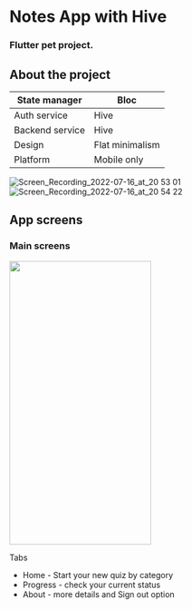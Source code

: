 # Notes App with Hive

### Flutter pet project.

## About the project

| State manager   | Bloc                                       |
|-----------------|--------------------------------------------|
| Auth service    | Hive                                       |
| Backend service | Hive                                       |
| Design          | Flat minimalism                            |
| Platform        | Mobile only                                |
![Screen_Recording_2022-07-16_at_20 53 01](https://user-images.githubusercontent.com/36426291/179366757-7762a563-5113-405f-9749-688a9f8b89bd.gif)
![Screen_Recording_2022-07-16_at_20 54 22](https://user-images.githubusercontent.com/36426291/179366779-b6ad81d8-5ba1-4927-b2b0-419b0b9dd92c.gif)


## App screens
### Main screens

<img src="https://user-images.githubusercontent.com/36426291/179363474-2f5fc40d-3767-468e-aeee-0624d1def735.gif" width="250" height="500">

Tabs
- Home - Start your new quiz by category
- Progress - check your current status
- About - more details and Sign out option
